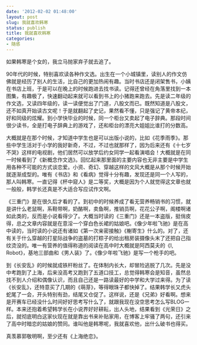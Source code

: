 ```yaml
---
date: '2012-02-02 01:48:00'
layout: post
slug: 我就喜欢韩寒
status: publish
title: 我就喜欢韩寒
categories:
- 随感
---
```


如果韩寒是个女的，我立马抛家弃子就去追了。

90年代的时候，特别喜欢读各种作文选。出生在一个小城镇里，读别人的作文仿佛就是经历了别人的生活，比自己的更加热闹有趣。当时书店还是闭架售书，小姨在书店上班，于是可以在晚上的时候跑进去找书读。记得还曾经在角落里找到一本图集，有趣极了，快速翻动起来就可以看到书上的小猪跑来跑去。先是读二年级的作文选，又读四年级的，读一读便觉出了门道，八股文而已。既然知道是八股文，还不如真开始读古文呢！于是就翻起了史记，果然看不懂，只是强记了黄帝本纪，好和同级的炫耀。到小学快毕业的时候，同一个柜台又卖起了电子辞典。那段时间很少读书，全是打电子辞典上的游戏了，还和柜台的漂亮大姐姐比谁打的分数高。

大概就是在那个时候，才知道中学生也是可以出版小说的，比如《花季雨季》。那些中学生活对于小学的我好新奇，不过，不过也就那样了，因为后来还有《十七岁不哭》这样的电视剧，他们居然可以放学后约女同学一起看演唱会！大概就是在同一时候看到了《新概念作文选》。回忆起来那里面的主要内容也无非主要是中学生用各种不可能的方式谈恋爱。小资、奇幻、穿越这样的文风大概是从那个时候开始就逐渐成型的。唯有《书店》和《看病》觉得十分有趣，发现还是同一个人写的，那人叫韩寒。一直记得《杯中窥人》是二等奖，大概是因为个人就觉得这文章也就一般般，韩学长还真是不大适合写应试作文啊。

《三重门》是在很久后才看的了。到初中的时候养成了看无营养畅销书的习惯，就是讲什么老鼠啊，系鞋带啊，奶酪啊，卖鱼啊，推销员啊，花花公子啊，阁楼啊诸如此类的，反而是小说看得少了。大概当时读的《三重门》还是一本盗版，挺俏皮得，总之文章内容就是在意淫一个穿白色长裙的姑娘吧。《像少年啦飞驰》是在高中读的，当时读的小说还有诸如《第一次亲密接触》《榭寄生》什么的。对了，还有关于什么穿越的打星际战争的盗墓的打粽子的给出租房装摄像头末了还把自己指纹烫没的。唯一有营养的值得称道的阅读在高中时大概就是阿西莫夫的《I, Robot》，基地三部曲和《男人装》了。《像少年啦飞驰》是写一个枪手的吧。

到《长安乱》的时候就成铁杆粉丝了。在体制内长大，却冒险逃脱了几次。先是没中考跑到了上海，后来没高考又跑到了五道口技工，总觉得韩寒会是知音，虽然总找不到人介绍和偶像认识，而且自己还是一路读最好的中学和大学过来得。为了读《长安乱》，还特意买了几期的《萌芽》，等得眼珠子都快掉了。结果韩学长又虎头蛇尾了一会，开头特别有劲，结尾又仓促了。这样说，还是《兄弟》好看啊。想来是开赛车已经没什么时间好好思考写什么了，就跟我现在没空思考怎么写BLOG一样。本来还抱着希望韩学长在小说界好好耕耘，出人头地，结果看到《光荣日》之后，就彻底明白这家伙现在就是靠出书来补贴家用，在博客上牢骚了两句，还引来了高中时暗恋的姑娘的赞同。谁叫他是韩寒呢，我就喜欢他，出什么破书也得买。

真羡慕郭敬明啊，至少还有《上海绝恋》。
